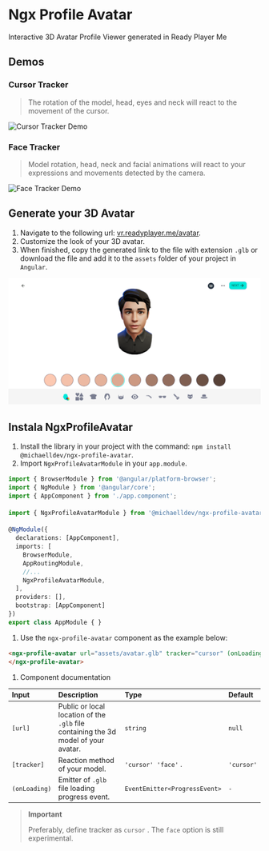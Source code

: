 # Ngx Profile Avatar

Interactive 3D Avatar Profile Viewer generated in Ready Player Me

## Demos

### Cursor Tracker

> The rotation of the model, head, eyes and neck will react to the movement of the cursor.

![Cursor Tracker Demo](.github/demos/cursor-tracker.demo.gif)

### Face Tracker

> Model rotation, head, neck and facial animations will react to your expressions and movements detected by the camera.

![Face Tracker Demo](.github/demos/face-tracker.demo.gif)

## Generate your 3D Avatar

1. Navigate to the following url: [vr.readyplayer.me/avatar](https://vr.readyplayer.me/avatar).
1. Customize the look of your 3D avatar.
1. When finished, copy the generated link to the file with extension `.glb` or download the file and add it to the `assets` folder of your project in `Angular`.

![Avatar 3D Generator](.github/images/avatar-3d-generator.png)

## Instala NgxProfileAvatar

1. Install the library in your project with the command: `npm install @michaelldev/ngx-profile-avatar`.
1. Import `NgxProfileAvatarModule` in your `app.module`.

```typescript
import { BrowserModule } from '@angular/platform-browser';
import { NgModule } from '@angular/core';
import { AppComponent } from './app.component';

import { NgxProfileAvatarModule } from '@michaelldev/ngx-profile-avatar';

@NgModule({
  declarations: [AppComponent],
  imports: [
    BrowserModule,
    AppRoutingModule,
    //...
    NgxProfileAvatarModule,
  ],
  providers: [],
  bootstrap: [AppComponent]
})
export class AppModule { }
```

1. Use the `ngx-profile-avatar` component as the example below:

```html
<ngx-profile-avatar url="assets/avatar.glb" tracker="cursor" (onLoading)="onLoadingAvatar($event)">
</ngx-profile-avatar>
```

1. Component documentation

| Input         | Description | Type | Default |
|:--------------|:------------|:-----|:--------|
| `[url]` | Public or local location of the `.glb` file containing the 3d model of your avatar. | `string` | `null` |
| `[tracker]` | Reaction method of your model.| `'cursor' 'face'` .| `'cursor'` |
| `(onLoading)` | Emitter of `.glb` file loading progress event.| `EventEmitter<ProgressEvent>` | `-` |

> **Important**
>
> Preferably, define tracker as `cursor` . The `face` option is still experimental.
